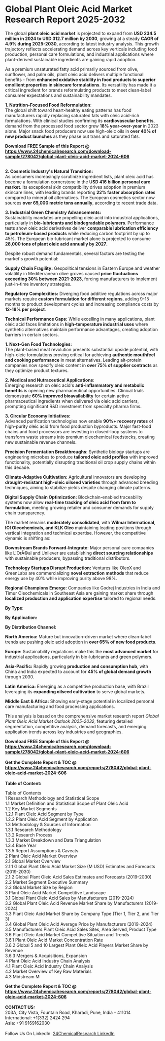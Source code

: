 <h1>Global Plant Oleic Acid Market Research Report 2025-2032</h1><p>The global <strong>plant oleic acid market</strong> is projected to expand from <strong>USD 234.5 million in 2024 to USD 312.7 million by 2030</strong>, growing at a steady <strong>CAGR of 4.9% during 2025-2030</strong>, according to latest industry analysis. This growth trajectory reflects accelerating demand across key verticals including food production, personal care formulations, and industrial applications where plant-derived sustainable ingredients are gaining rapid adoption.</p><p>As a premium unsaturated fatty acid primarily sourced from olive, sunflower, and palm oils, plant oleic acid delivers multiple functional benefits - from <strong>enhanced oxidative stability in food products to superior emollient properties in skincare formulations</strong>. Its versatility has made it a critical ingredient for brands reformulating products to meet clean-label consumer expectations and sustainability mandates.</p><p><strong>1. Nutrition-Focused Food Reformulation:</strong><br>
The global shift toward heart-healthy eating patterns has food manufacturers rapidly replacing saturated fats with oleic acid-rich formulations. With clinical studies confirming its <strong>cardiovascular benefits</strong>, demand from the processed food sector grew <strong>18% year-over-year</strong> in 2023 alone. Major snack food producers now use high-oleic oils in <strong>over 40% of new product launches</strong> as they phase out trans and saturated fats.</p><div><b>Download FREE Sample of this Report @ 
            <a href="https://www.24chemicalresearch.com/download-sample/278042/global-plant-oleic-acid-market-2024-606">
            https://www.24chemicalresearch.com/download-sample/278042/global-plant-oleic-acid-market-2024-606</a></b></div><br><p><strong>2. Cosmetic Industry's Natural Transition:</strong><br>
As consumers increasingly scrutinize ingredient lists, plant oleic acid has become a formulation cornerstone in the <strong>USD 416 billion personal care market</strong>. Its exceptional skin compatibility drives adoption in premium skincare lines, with leading brands reporting <strong>22% faster absorption rates</strong> compared to mineral oil alternatives. The European cosmetics sector now sources <strong>over 65,000 metric tons annually</strong>, according to recent trade data.</p><p><strong>3. Industrial Green Chemistry Advancements:</strong><br>
Sustainability mandates are propelling oleic acid into industrial applications, particularly in <strong>bio-lubricants and biodegradable polymers</strong>. Performance tests show oleic acid derivatives deliver <strong>comparable lubrication efficiency to petroleum-based products</strong> while reducing carbon footprint by up to 45%. The European bio-lubricant market alone is projected to consume <strong>28,000 tons of plant oleic acid annually by 2027</strong>.</p><p>Despite robust demand fundamentals, several factors are testing the market's growth potential:</p><p><strong>Supply Chain Fragility:</strong> Geopolitical tensions in Eastern Europe and weather volatility in Mediterranean olive groves caused <strong>price fluctuations exceeding 30% between 2021-2023</strong>, forcing manufacturers to implement just-in-time inventory strategies.</p><p><strong>Regulatory Complexities:</strong> Diverging food additive regulations across major markets require <strong>custom formulation for different regions</strong>, adding 9-15 months to product development cycles and increasing compliance costs by <strong>12-18% per project</strong>.</p><p><strong>Technical Performance Gaps:</strong> While excelling in many applications, plant oleic acid faces limitations in <strong>high-temperature industrial uses</strong> where synthetic alternatives maintain performance advantages, creating adoption barriers in certain sectors.</p><p><strong>1. Next-Gen Food Technologies:</strong><br>
The plant-based meat revolution presents substantial upside potential, with high-oleic formulations proving critical for achieving <strong>authentic mouthfeel and cooking performance</strong> in meat alternatives. Leading alt-protein companies now specify oleic content in <strong>over 75% of supplier contracts</strong> as they optimize product textures.</p><p><strong>2. Medical and Nutraceutical Applications:</strong><br>
Emerging research on oleic acid's <strong>anti-inflammatory and metabolic benefits</strong> is opening new pharmaceutical opportunities. Clinical trials demonstrate <strong>60% improved bioavailability</strong> for certain active pharmaceutical ingredients when delivered via oleic acid carriers, prompting significant R&amp;D investment from specialty pharma firms.</p><p><strong>3. Circular Economy Initiatives:</strong><br>
Advanced purification technologies now enable <strong>90%+ recovery rates</strong> of high-purity oleic acid from food production byproducts. Major fast-food chains and food processors are investing in closed-loop systems to transform waste streams into premium oleochemical feedstocks, creating new sustainable revenue channels.</p><p><strong>Precision Fermentation Breakthroughs:</strong> Synthetic biology startups are engineering microbes to produce <strong>tailored oleic acid profiles</strong> with improved functionality, potentially disrupting traditional oil crop supply chains within this decade.</p><p><strong>Climate-Adaptive Cultivation:</strong> Agricultural innovators are developing <strong>drought-resistant high-oleic oilseed varieties</strong> through advanced breeding techniques, aiming to stabilize yields despite changing climate patterns.</p><p><strong>Digital Supply Chain Optimization:</strong> Blockchain-enabled traceability systems now allow <strong>real-time tracking of oleic acid from farm to formulation</strong>, meeting growing retailer and consumer demands for supply chain transparency.</p><p>The market remains <strong>moderately consolidated</strong>, with <strong>Wilmar International, IOI Oleochemicals, and KLK Oleo</strong> maintaining leading positions through vertical integration and technical expertise. However, the competitive dynamic is shifting as:</p><p><strong>Downstream Brands Forward-Integrate:</strong> Major personal care companies like L'OrÃ©al and Unilever are establishing <strong>direct sourcing relationships</strong> with sustainable producers, bypassing traditional distributors.</p><p><strong>Technology Startups Disrupt Production:</strong> Ventures like OleoX and GreenLabs are commercializing <strong>novel extraction methods</strong> that reduce energy use by 40% while improving purity above 98%.</p><p><strong>Regional Champions Emerge:</strong> Companies like Godrej Industries in India and Timur Oleochemicals in Southeast Asia are gaining market share through <strong>localized production and application expertise</strong> tailored to regional needs.</p><p><strong>By Type:</strong></p><p><strong>By Application:</strong></p><p><strong>By Distribution Channel:</strong></p><p><strong>North America:</strong> Mature but innovation-driven market where clean-label trends are pushing oleic acid adoption in <strong>over 65% of new food products</strong>.</p><p><strong>Europe:</strong> Sustainability regulations make this the <strong>most advanced market</strong> for industrial applications, particularly in bio-lubricants and green polymers.</p><p><strong>Asia-Pacific:</strong> Rapidly growing <strong>production and consumption hub</strong>, with China and India expected to account for <strong>45% of global demand growth</strong> through 2030.</p><p><strong>Latin America:</strong> Emerging as a competitive production base, with Brazil leveraging its <strong>expanding oilseed cultivation</strong> to serve global markets.</p><p><strong>Middle East &amp; Africa:</strong> Showing early-stage potential in localized personal care manufacturing and food processing applications.</p><p>This analysis is based on the comprehensive market research report <em>Global Plant Oleic Acid Market Outlook 2025-2032</em>, featuring detailed segmentation, competitive analysis, demand forecasts, and emerging application trends across key industries and geographies.</p><div><b>Download FREE Sample of this Report @ 
            <a href="https://www.24chemicalresearch.com/download-sample/278042/global-plant-oleic-acid-market-2024-606">
            https://www.24chemicalresearch.com/download-sample/278042/global-plant-oleic-acid-market-2024-606</a></b></div><br><div><b>Get the Complete Report & TOC @ 
            <a href="https://www.24chemicalresearch.com/reports/278042/global-plant-oleic-acid-market-2024-606">
            https://www.24chemicalresearch.com/reports/278042/global-plant-oleic-acid-market-2024-606</a></b></div><br>
            <b>Table of Content:</b><p>Table of Contents<br />
1 Research Methodology and Statistical Scope<br />
1.1 Market Definition and Statistical Scope of Plant Oleic Acid<br />
1.2 Key Market Segments<br />
1.2.1 Plant Oleic Acid Segment by Type<br />
1.2.2 Plant Oleic Acid Segment by Application<br />
1.3 Methodology & Sources of Information<br />
1.3.1 Research Methodology<br />
1.3.2 Research Process<br />
1.3.3 Market Breakdown and Data Triangulation<br />
1.3.4 Base Year<br />
1.3.5 Report Assumptions & Caveats<br />
2 Plant Oleic Acid Market Overview<br />
2.1 Global Market Overview<br />
2.1.1 Global Plant Oleic Acid Market Size (M USD) Estimates and Forecasts (2019-2030)<br />
2.1.2 Global Plant Oleic Acid Sales Estimates and Forecasts (2019-2030)<br />
2.2 Market Segment Executive Summary<br />
2.3 Global Market Size by Region<br />
3 Plant Oleic Acid Market Competitive Landscape<br />
3.1 Global Plant Oleic Acid Sales by Manufacturers (2019-2024)<br />
3.2 Global Plant Oleic Acid Revenue Market Share by Manufacturers (2019-2024)<br />
3.3 Plant Oleic Acid Market Share by Company Type (Tier 1, Tier 2, and Tier 3)<br />
3.4 Global Plant Oleic Acid Average Price by Manufacturers (2019-2024)<br />
3.5 Manufacturers Plant Oleic Acid Sales Sites, Area Served, Product Type<br />
3.6 Plant Oleic Acid Market Competitive Situation and Trends<br />
3.6.1 Plant Oleic Acid Market Concentration Rate<br />
3.6.2 Global 5 and 10 Largest Plant Oleic Acid Players Market Share by Revenue<br />
3.6.3 Mergers & Acquisitions, Expansion<br />
4 Plant Oleic Acid Industry Chain Analysis<br />
4.1 Plant Oleic Acid Industry Chain Analysis<br />
4.2 Market Overview of Key Raw Materials<br />
4.3 Midstream M</p><div><b>Get the Complete Report & TOC @ 
            <a href="https://www.24chemicalresearch.com/reports/278042/global-plant-oleic-acid-market-2024-606">
            https://www.24chemicalresearch.com/reports/278042/global-plant-oleic-acid-market-2024-606</a></b></div><br><b>CONTACT US:</b><br>
            203A, City Vista, Fountain Road, Kharadi, Pune, India - 411014<br>
            International: +1(332) 2424 294<br>
            Asia: +91 9169162030 <br><br>
            Follow Us On LinkedIn: <a href="https://www.linkedin.com/company/24chemicalresearch/">24ChemicalResearch LinkedIn</a>